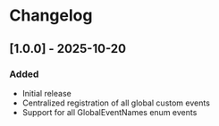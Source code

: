 # Changelog

## [1.0.0] - 2025-10-20

### Added
- Initial release
- Centralized registration of all global custom events
- Support for all GlobalEventNames enum events
